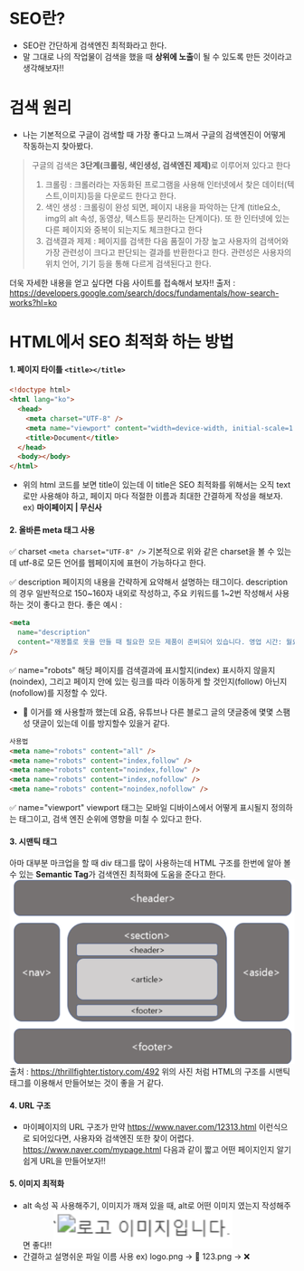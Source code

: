 # SEO란?

- SEO란 간단하게 검색엔진 최적화라고 한다.
- 말 그대로 나의 작업물이 검색을 했을 때 <strong>상위에 노출</strong>이 될 수 있도록 만든 것이라고 생각해보자!!

# 검색 원리

- 나는 기본적으로 구글이 검색할 때 가장 좋다고 느껴서 구글의 검색엔진이 어떻게 작동하는지 찾아봤다.

> 구글의 검색은 <strong>3단계(크롤링, 색인생성, 검색엔진 제제)</strong>로 이루어져 있다고 한다
>
> 1. 크롤링 : 크롤러라는 자동화된 프로그램을 사용해 인터넷에서 찾은 데이터(텍스트,이미지)등을 다운로드 한다고 한다.
> 2. 색인 생성 : 크롤링이 완성 되면, 페이지 내용을 파악하는 단계 (title요소, img의 alt 속성, 동영상, 텍스트등 분리하는 단계이다). 또 한 인터넷에 있는 다른 페이지와 중복이 되는지도 체크한다고 한다
> 3. 검색결과 제제 : 페이지를 검색한 다음 품질이 가장 높고 사용자의 검색어와 가장 관련성이 크다고 판단되는 결과를 반환한다고 한다. 관련성은 사용자의 위치 언어, 기기 등을 통해 다르게 검색된다고 한다.

더욱 자세한 내용을 얻고 싶다면 다음 사이트를 접속해서 보자!!
출저 : https://developers.google.com/search/docs/fundamentals/how-search-works?hl=ko

# HTML에서 SEO 최적화 하는 방법

#### 1. 페이지 타이틀 `<title></title>`

```html
<!doctype html>
<html lang="ko">
  <head>
    <meta charset="UTF-8" />
    <meta name="viewport" content="width=device-width, initial-scale=1.0" />
    <title>Document</title>
  </head>
  <body></body>
</html>
```

- 위의 html 코드를 보면 title이 있는데 이 title은 SEO 최적화를 위해서는 오직 text로만 사용해야 하고, 페이지 마다 적절한 이름과 최대한 간결하게 작성을 해보자.
  ex) <strong>마이페이지 | 무신사</strong>

#### 2. 올바른 meta 태그 사용

✅ charset
`<meta charset="UTF-8" />` 기본적으로 위와 같은 charset을 볼 수 있는데 utf-8로 모든 언어를 웹페이지에 표현이 가능하다고 한다.

✅ description
페이지의 내용을 간략하게 요약해서 설명하는 태그이다. description의 경우 일반적으로 150~160자 내외로 작성하고, 주요 키워드를 1~2번 작성해서 사용하는 것이 좋다고 한다.
좋은 예시 :

```html
<meta
  name="description"
  content="재봉틀로 옷을 만들 때 필요한 모든 제품이 준비되어 있습니다. 영업 시간: 월요일~금요일, 오후 8~5시, 위치: 패션 디스트릭트"
/>
```

✅ name="robots"
해당 페이지를 검색결과에 표시할지(index) 표시하지 않을지(noindex),
그리고 페이지 안에 있는 링크를 따라 이동하게 할 것인지(follow) 아닌지(nofollow)를 지정할 수 있다.

- 🤔 이거를 왜 사용할까 했는데 요즘, 유튜브나 다른 블로그 글의 댓글중에 몇몇 스팸성 댓글이 있는데 이를 방지할수 있을거 같다.

```html
사용법
<meta name="robots" content="all" />
<meta name="robots" content="index,follow" />
<meta name="robots" content="noindex,follow" />
<meta name="robots" content="index,nofollow" />
<meta name="robots" content="noindex,nofollow" />
```

✅ name="viewport"
viewport 태그는 모바일 디바이스에서 어떻게 표시될지 정의하는 태그이고, 검색 엔진 순위에 영향을 미칠 수 있다고 한다.

#### 3. 시맨틱 태그

아마 대부분 마크업을 할 때 div 태그를 많이 사용하는데 HTML 구조를 한번에 알아 볼 수 있는 <strong>Semantic Tag</strong>가 검색엔진 최적화에 도움을 준다고 한다.
<img src='../img/Semantic.png' alt="시맨틱 태그 이미지"/> 출처 : https://thrillfighter.tistory.com/492
위의 사진 처럼 HTML의 구조를 시맨틱 태그를 이용해서 만들어보는 것이 좋을 거 같다.

#### 4. URL 구조

- 마이페이지의 URL 구조가 만약 https://www.naver.com/12313.html 이런식으로 되어있다면, 사용자와 검색엔진 또한 찾이 어렵다. https://www.naver.com/mypage.html 다음과 같이 짧고 어떤 페이지인지 알기 쉽게 URL을 만들어보자!!

#### 5. 이미지 최적화

- alt 속성 꼭 사용해주기, 이미지가 깨져 있을 때, alt로 어떤 이미지 였는지 작성해주면 좋다!!
  <img src='../img/logoImg.png' alt="이미지 사진 에러"/>
- 간결하고 설명쉬운 파일 이름 사용
  ex)
  logo.png -> 🎉
  123.png -> ❌
